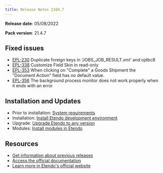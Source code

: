 ```yaml
---
title: Release Notes 21Q4.7
---
```


**Release date**: 05/08/2022

**Pack version**: 21.4.7

## Fixed issues

- [EPL-230](https://github.com/etendosoftware/etendo_core/issues/51) Duplicate foreign keys in 'JOBS_JOB_RESULT.xml' and ojdbc8
- [EPL-338](https://github.com/etendosoftware/etendo_core/issues/20) Customize Field Skin in read-only
- [EPL-353](https://github.com/etendosoftware/etendo_core/issues/33) When clicking on "Complete" a Goods Shipment the "Document Action" field has no default value.
- [EPL-356](https://github.com/etendosoftware/etendo_core/issues/36) The background process monitor does not work properly when it ends with an error

## Installation and Updates

- Prior to installation: [System requirements](/docs.etendo.software/legacy/technical-documentation/etendo-environment/requirements-and-tools/requirements)
- Installation: [Install Etendo development environment](https://docs.etendo.software/en/technical-documentation/etendo-environment/setup-and-upgrade/installation/install-etendo-development-environment)
- Upgrade: [Upgrade Etendo to any version](https://docs.etendo.software/en/technical-documentation/etendo-environment/setup-and-upgrade/installation/upgrade-etendo-to-any-version)
- Modules: [Install modules in Etendo](https://docs.etendo.software/en/technical-documentation/etendo-environment/setup-and-upgrade/modules/install-modules-in-etendo)

## Resources

- [Get information about previous releases](https://docs.etendo.software/en/Release-notes)
- [Access the official documentation](https://docs.etendo.software)
- [Learn more in Etendo's official website](https://etendo.software)

